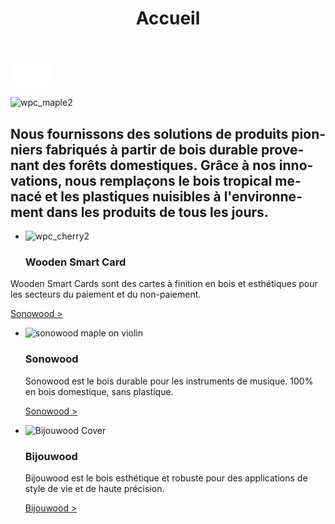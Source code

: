 ﻿---
lang: fr
title: 'Accueil'
order: 1
---

<div class="full-width-kenburns">
<div class="wrap-bg-image">

![arrow down](/assets/images/arrow-d-white.svg)

</div>
<img src="/assets/images/wpc_maple2.jpg"
  srcset="/assets/images/wpc_maple2.jpg" alt="wpc_maple2">
</div>

<div class="full-width-red">
<div class="wrap">

 ## Nous fournissons des solutions de produits pionniers fabriqués à partir de bois durable provenant des forêts domestiques. Grâce à nos innovations, nous remplaçons le bois tropical menacé et les plastiques nuisibles à l'environnement dans les produits de tous les jours.

</div>
</div>

<div class="full-width">
<div class="wrap">

- <img src="/assets/images/wpc_cherry2.jpg"
    srcset="/assets/images/wpc_cherry2.jpg" alt="wpc_cherry2">

  ### Wooden Smart Card 

 Wooden Smart Cards sont des cartes à finition en bois et esthétiques pour les secteurs du paiement et du non-paiement.

  <a class="btn -red" href="/fr/woodensmartcard">Sonowood ></a>
  
- <img src="/assets/images/Home1Geige.jpg"
    srcset="/assets/images/Home1Geige.jpg" alt="sonowood maple on violin">

  ### Sonowood 

  Sonowood est le bois durable pour les instruments de musique. 100% en bois domestique, sans plastique.

  <a class="btn -red" href="/fr/sonowood/index">Sonowood ></a>

- <img src="/assets/images/ALPAcover.jpg"
    srcset="/assets/images/ALPAcover.jpg" alt="Bijouwood Cover">

  ### Bijouwood 

    Bijouwood est le bois esthétique et robuste pour des applications de style de vie et de haute précision.

    <a class="btn -red" href="/fr/bijouwood">Bijouwood ></a>

</div>
</div>
